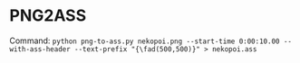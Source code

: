 # PNG2ASS
Command: `python png-to-ass.py nekopoi.png --start-time 0:00:10.00 --with-ass-header --text-prefix "{\fad(500,500)}" > nekopoi.ass`
